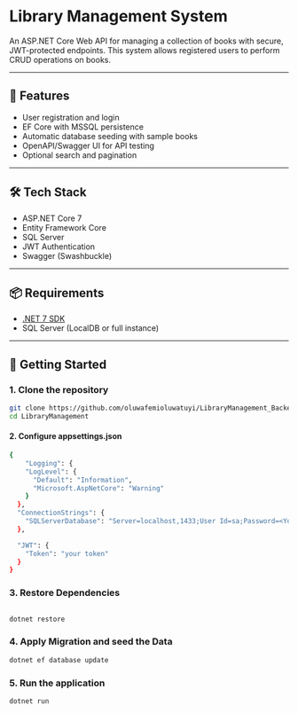 # Library Management System

An ASP.NET Core Web API for managing a collection of books with secure, JWT-protected endpoints. This system allows registered users to perform CRUD operations on books.

---

## 🚀 Features

- User registration and login
- EF Core with MSSQL persistence
- Automatic database seeding with sample books
- OpenAPI/Swagger UI for API testing
- Optional search and pagination

---

## 🛠️ Tech Stack

- ASP.NET Core 7
- Entity Framework Core
- SQL Server
- JWT Authentication
- Swagger (Swashbuckle)

---

## 📦 Requirements

- [.NET 7 SDK](https://dotnet.microsoft.com/download)
- SQL Server (LocalDB or full instance)

---

## 🔧 Getting Started

### 1. Clone the repository

```bash
git clone https://github.com/oluwafemioluwatuyi/LibraryManagement_Backend.git
cd LibraryManagement

```

#### 2. Configure appsettings.json

```bash
{
    "Logging": {
    "LogLevel": {
      "Default": "Information",
      "Microsoft.AspNetCore": "Warning"
    }
  },
  "ConnectionStrings": {
    "SQLServerDatabase": "Server=localhost,1433;User Id=sa;Password=<Your-SQL-Server-Password>;Database=LibraryManagement;Encrypt=True;TrustServerCertificate=True;"
  },

  "JWT": {
    "Token": "your token"
  }
}

```

### 3. Restore Dependencies

```bash

dotnet restore
```

### 4. Apply Migration and seed the Data

```bash
dotnet ef database update

```

### 5. Run the application

```bash
dotnet run
```
